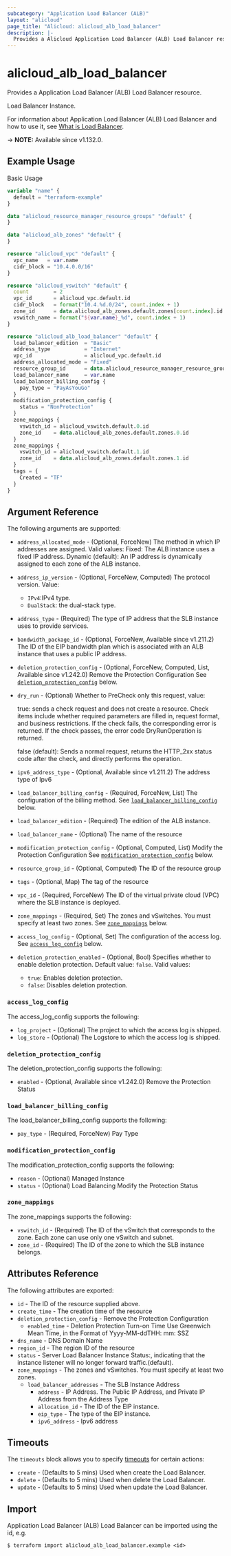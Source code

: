```yaml
---
subcategory: "Application Load Balancer (ALB)"
layout: "alicloud"
page_title: "Alicloud: alicloud_alb_load_balancer"
description: |-
  Provides a Alicloud Application Load Balancer (ALB) Load Balancer resource.
---
```


# alicloud_alb_load_balancer

Provides a Application Load Balancer (ALB) Load Balancer resource.

Load Balancer Instance.

For information about Application Load Balancer (ALB) Load Balancer and how to use it, see [What is Load Balancer](https://www.alibabacloud.com/help/en/slb/application-load-balancer/developer-reference/api-alb-2020-06-16-createloadbalancer).

-> **NOTE:** Available since v1.132.0.

## Example Usage

Basic Usage

```terraform
variable "name" {
  default = "terraform-example"
}

data "alicloud_resource_manager_resource_groups" "default" {
}

data "alicloud_alb_zones" "default" {
}

resource "alicloud_vpc" "default" {
  vpc_name   = var.name
  cidr_block = "10.4.0.0/16"
}

resource "alicloud_vswitch" "default" {
  count        = 2
  vpc_id       = alicloud_vpc.default.id
  cidr_block   = format("10.4.%d.0/24", count.index + 1)
  zone_id      = data.alicloud_alb_zones.default.zones[count.index].id
  vswitch_name = format("${var.name}_%d", count.index + 1)
}

resource "alicloud_alb_load_balancer" "default" {
  load_balancer_edition  = "Basic"
  address_type           = "Internet"
  vpc_id                 = alicloud_vpc.default.id
  address_allocated_mode = "Fixed"
  resource_group_id      = data.alicloud_resource_manager_resource_groups.default.groups.0.id
  load_balancer_name     = var.name
  load_balancer_billing_config {
    pay_type = "PayAsYouGo"
  }
  modification_protection_config {
    status = "NonProtection"
  }
  zone_mappings {
    vswitch_id = alicloud_vswitch.default.0.id
    zone_id    = data.alicloud_alb_zones.default.zones.0.id
  }
  zone_mappings {
    vswitch_id = alicloud_vswitch.default.1.id
    zone_id    = data.alicloud_alb_zones.default.zones.1.id
  }
  tags = {
    Created = "TF"
  }
}
```

## Argument Reference

The following arguments are supported:
* `address_allocated_mode` - (Optional, ForceNew) The method in which IP addresses are assigned. Valid values:  Fixed: The ALB instance uses a fixed IP address. Dynamic (default): An IP address is dynamically assigned to each zone of the ALB instance.
* `address_ip_version` - (Optional, ForceNew, Computed) The protocol version. Value:
  - `IPv4`:IPv4 type.
  - `DualStack`: the dual-stack type.
* `address_type` - (Required) The type of IP address that the SLB instance uses to provide services.
* `bandwidth_package_id` - (Optional, ForceNew, Available since v1.211.2) The ID of the EIP bandwidth plan which is associated with an ALB instance that uses a public IP address.
* `deletion_protection_config` - (Optional, ForceNew, Computed, List, Available since v1.242.0) Remove the Protection Configuration See [`deletion_protection_config`](#deletion_protection_config) below.
* `dry_run` - (Optional) Whether to PreCheck only this request, value:

  true: sends a check request and does not create a resource. Check items include whether required parameters are filled in, request format, and business restrictions. If the check fails, the corresponding error is returned. If the check passes, the error code DryRunOperation is returned.

  false (default): Sends a normal request, returns the HTTP_2xx status code after the check, and directly performs the operation.
* `ipv6_address_type` - (Optional, Available since v1.211.2) The address type of Ipv6
* `load_balancer_billing_config` - (Required, ForceNew, List) The configuration of the billing method. See [`load_balancer_billing_config`](#load_balancer_billing_config) below.
* `load_balancer_edition` - (Required) The edition of the ALB instance.
* `load_balancer_name` - (Optional) The name of the resource
* `modification_protection_config` - (Optional, Computed, List) Modify the Protection Configuration See [`modification_protection_config`](#modification_protection_config) below.
* `resource_group_id` - (Optional, Computed) The ID of the resource group
* `tags` - (Optional, Map) The tag of the resource
* `vpc_id` - (Required, ForceNew) The ID of the virtual private cloud (VPC) where the SLB instance is deployed.
* `zone_mappings` - (Required, Set) The zones and vSwitches. You must specify at least two zones. See [`zone_mappings`](#zone_mappings) below.
* `access_log_config` - (Optional, Set) The configuration of the access log. See [`access_log_config`](#access_log_config) below.
* `deletion_protection_enabled` - (Optional, Bool) Specifies whether to enable deletion protection. Default value: `false`. Valid values:
  - `true`: Enables deletion protection.
  - `false`: Disables deletion protection.

### `access_log_config`

The access_log_config supports the following:

* `log_project` - (Optional) The project to which the access log is shipped.
* `log_store` - (Optional) The Logstore to which the access log is shipped.

### `deletion_protection_config`

The deletion_protection_config supports the following:
* `enabled` - (Optional, Available since v1.242.0) Remove the Protection Status

### `load_balancer_billing_config`

The load_balancer_billing_config supports the following:
* `pay_type` - (Required, ForceNew) Pay Type

### `modification_protection_config`

The modification_protection_config supports the following:
* `reason` - (Optional) Managed Instance
* `status` - (Optional) Load Balancing Modify the Protection Status

### `zone_mappings`

The zone_mappings supports the following:
* `vswitch_id` - (Required) The ID of the vSwitch that corresponds to the zone. Each zone can use only one vSwitch and subnet.
* `zone_id` - (Required) The ID of the zone to which the SLB instance belongs.

## Attributes Reference

The following attributes are exported:
* `id` - The ID of the resource supplied above.
* `create_time` - The creation time of the resource
* `deletion_protection_config` - Remove the Protection Configuration
  * `enabled_time` - Deletion Protection Turn-on Time Use Greenwich Mean Time, in the Format of Yyyy-MM-ddTHH: mm: SSZ
* `dns_name` - DNS Domain Name
* `region_id` - The region ID of the resource
* `status` - Server Load Balancer Instance Status:, indicating that the instance listener will no longer forward traffic.(default).
* `zone_mappings` - The zones and vSwitches. You must specify at least two zones.
  * `load_balancer_addresses` - The SLB Instance Address
    * `address` - IP Address. The Public IP Address, and Private IP Address from the Address Type
    * `allocation_id` - The ID of the EIP instance.
    * `eip_type` - The type of the EIP instance.
    * `ipv6_address` - Ipv6 address

## Timeouts

The `timeouts` block allows you to specify [timeouts](https://www.terraform.io/docs/configuration-0-11/resources.html#timeouts) for certain actions:
* `create` - (Defaults to 5 mins) Used when create the Load Balancer.
* `delete` - (Defaults to 5 mins) Used when delete the Load Balancer.
* `update` - (Defaults to 5 mins) Used when update the Load Balancer.

## Import

Application Load Balancer (ALB) Load Balancer can be imported using the id, e.g.

```shell
$ terraform import alicloud_alb_load_balancer.example <id>
```